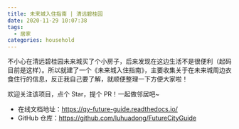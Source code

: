 ```yaml
---
title: 未来城入住指南 | 清远碧桂园
date: 2020-11-29 10:07:38
tags:
  - 居家
categories: household
---
```


不小心在清远碧桂园未来城买了个小房子，后来发现在这边生活不是很便利（起码目前是这样）。所以就建了一个《未来城入住指南》，主要收集关于在未来城周边衣食住行的信息，反正我自己要了解，就顺便整理一下方便大家啦！

欢迎关注该项目，点个 Star，提个 PR！一起做邻居吧~

- 在线文档地址：<https://qy-future-guide.readthedocs.io/>
- GitHub 仓库：<https://github.com/luhuadong/FutureCityGuide>

